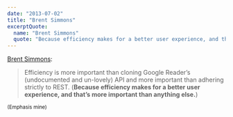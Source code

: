```yaml
---
date: "2013-07-02"
title: "Brent Simmons"
excerptQuote:
  name: "Brent Simmons"
  quote: "Because efficiency makes for a better user experience, and that’s more important than anything else."
---
```


[Brent Simmons](http://inessential.com/2013/07/01/netnewswire_and_syncing_speculation):

> Efficiency is more important than cloning Google Reader’s (undocumented and un-lovely) API and more important than adhering strictly to REST. (**Because efficiency makes for a better user experience, and that’s more important than anything else.**)

<small>(Emphasis mine)</small>
